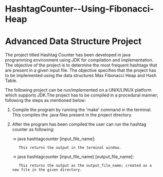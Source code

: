 # HashtagCounter--Using-Fibonacci-Heap
# Advanced Data Structure Project

The project titled Hashtag Counter has been developed in java
programming environment using JDK for compilation and
implementation. The objective of the project is to determine the most
frequent hashtags that are present in a given input file. The objective
specifies that the project has to be implemented using the data
structures Max Fibonacci Heap and Hash Table.

The following project can be run/implemented on a UNIX/LINUX
platform which supports JDK.The project has to be compiled in a
procedural manner; following the steps as mentioned below:
1. Compile the program by running the 'make' command in the
terminal. This compiles the .java files present in the project directory.
2. After the program has been compiled the user can run the hashtag
counter as following:

      -> java hashtagcounter [input_file_name]: 
      
          This returns the output in the terminal window.

      -> java hashtagcounter [input_file_name] [output_file_name]: 
      
          This returns the output as the output_file_name; created as a new file in the given directory.
